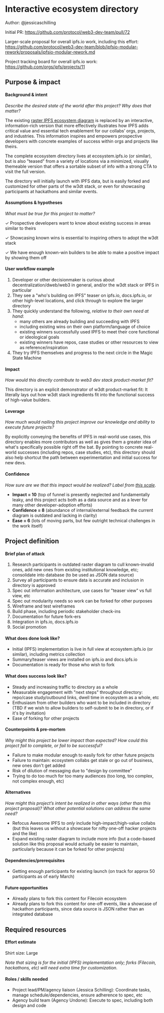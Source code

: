 # Interactive ecosystem directory

Author: @jessicaschilling

Initial PR: https://github.com/protocol/web3-dev-team/pull/72 

Larger-scale proposal for overall ipfs.io work, including this effort: https://github.com/protocol/web3-dev-team/blob/ipfsio-modular-rework/proposals/ipfsio-modular-rework.md

Project tracking board for overall ipfs.io work: https://github.com/orgs/ipfs/projects/11

## Purpose &amp; impact 
#### Background &amp; intent
_Describe the desired state of the world after this project? Why does that matter?_

The existing [raster IPFS ecosystem diagram](https://ipfs.io/images/ipfs-applications-diagram.png) is replaced by an interactive, information-rich version that more effectively illustrates how IPFS adds critical value and essential tech enablement for our collabs’ orgs, projects, and industries. This information inspires and empowers prospective developers with concrete examples of success within orgs and projects like theirs.

The complete ecosystem directory lives at ecosystem.ipfs.io (or similar), but is also "teased" from a variety of locations via a minimized, visually themeable version that offers a sortable subset of info with a strong CTA to visit the full version.

The directory will initially launch with IPFS data, but is easily forked and customized for other parts of the w3dt stack, or even for showcasing participants at hackathons and similar events.

#### Assumptions &amp; hypotheses
_What must be true for this project to matter?_

✓ Prospective developers want to know about existing success in areas similar to theirs

✓ Showcasing known wins is essential to inspiring others to adopt the w3dt stack

✓ We have enough known-win builders to be able to make a positive impact by showing them off

#### User workflow example

1. Developer or other decisionmaker is curious about decentralization/dweb/web3 in general, and/or the w3dt stack or IPFS in particular
2. They see a "who's building on IPFS" teaser on ipfs.io, docs.ipfs.io, or other high-level locations, and click through to explore the larger directory
3. They quickly understand the following, *relative to their own need at hand*:
    - many others are already building and succeeding with IPFS
    - including existing wins on their own platform/language of choice
    - existing winners successfully used IPFS to meet their core functional or ideological goals
    - existing winners have repos, case studies or other resources to view as reference/inspiration
4. They try IPFS themselves and progress to the next circle in the Magic State Machine

#### Impact
_How would this directly contribute to web3 dev stack product-market fit?_

This directory is an explicit demonstrator of w3dt product-market fit: It literally lays out how w3dt stack ingredients fit into the functional success of high-value builders.

#### Leverage
_How much would nailing this project improve our knowledge and ability to execute future projects?_

By explicitly conveying the benefits of IPFS in real-world use cases, this directory enables more contributors as well as gives them a greater idea of what's specifically possible right off the bat. By pointing to concrete real-world successes (including repos, case studies, etc), this directory should also help shortcut the path between experimentation and initial success for new devs.

#### Confidence
_How sure are we that this impact would be realized? Label from [this scale](https://medium.com/@nimay/inside-product-introduction-to-feature-priority-using-ice-impact-confidence-ease-and-gist-5180434e5b15)_.

- **Impact = 10** (top of funnel is presently neglected and fundamentally leaky, and this project acts both as a data source and as a lever for many other developer-adoption efforts)
- **Confidence = 8** (abundance of internal/external feedback the current diagram is outdated and lacking in clarity)
- **Ease = 6** (lots of moving parts, but few outright technical challenges in the work itself)


## Project definition
#### Brief plan of attack

1. Research participants in outdated raster diagram to cull known-invalid ones, add new ones from existing institutional knowledge, etc; consolidate into database (to be used as JSON data source)
2. Survey all participants to ensure data is accurate and inclusion in directory is approved
3. Spec out information architecture, use cases for "teaser view" vs full view, etc
4. Spec out modularity needs so work can be forked for other purposes
5. Wireframe and test wireframes
6. Build phase, including periodic stakeholder check-ins
7. Documentation for future fork-ers
8. Integration in ipfs.io, docs.ipfs.io
9. Social promotion

#### What does done look like?
- Initial (IPFS) implementation is live in full view at ecosystem.ipfs.io (or similar), including metrics collection
- Summary/teaser views are installed on ipfs.io and docs.ipfs.io
- Documentation is ready for those who wish to fork

####  What does success look like?
- Steady and increasing traffic to directory as a whole
- Measurable engagement with "next steps" throughout directory: repo/case study/outbound links, dwell time in ecosystem as a whole, etc
- Enthusiasm from other builders who want to be included in directory (TBD if we wish to allow builders to self-submit to be in directory, or if it's by invitation)
- Ease of forking for other projects

#### Counterpoints &amp; pre-mortem
_Why might this project be lower impact than expected? How could this project fail to complete, or fail to be successful?_

- Failure to make modular enough to easily fork for other future projects
- Failure to maintain: ecosystem collabs get stale or go out of business, new ones don't get added
- Risk of dilution of messaging due to "design by committee"
- Trying to do too much for too many audiences (too long, too complex, not complex enough, etc)

#### Alternatives
_How might this project’s intent be realized in other ways (other than this project proposal)? What other potential solutions can address the same need?_

- Refocus Awesome IPFS to _only_ include high-impact/high-value collabs (but this leaves us without a showcase for nifty one-off hacker projects and the like)
- Expand existing raster diagram to include more info (but a code-based solution like this proposal would actually be easier to maintain, particularly because it can be forked for other projects)

#### Dependencies/prerequisites
- Getting enough participants for existing launch (on track for approx 50 participants as of early March)

#### Future opportunities
- Already plans to fork this content for Filecoin ecosystem
- Already plans to fork this content for one-off events, like a showcase of hackathon participants, since data source is JSON rather than an integrated database

## Required resources

#### Effort estimate
Shirt size: Large

_Note that sizing is for the initial (IPFS) implementation only; forks (Filecoin, hackathons, etc) will need extra time for customization._

#### Roles / skills needed
- Project lead/PM/agency liaison (Jessica Schilling): Coordinate tasks, manage schedule/dependencies, ensure adherence to spec, etc
- Agency build team (Agency Undone): Execute to spec, including both design and code
